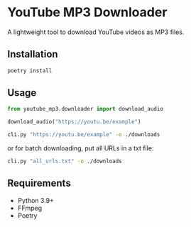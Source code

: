 # YouTube MP3 Downloader

A lightweight tool to download YouTube videos as MP3 files.

## Installation

```bash
poetry install
```

## Usage

```python
from youtube_mp3.downloader import download_audio

download_audio("https://youtu.be/example")
```

```bash
cli.py "https://youtu.be/example" -o ./downloads
```

or for batch downloading, put all URLs in a txt file:

```bash
cli.py "all_urls.txt" -o ./downloads
```

## Requirements
- Python 3.9+
- FFmpeg
- Poetry
